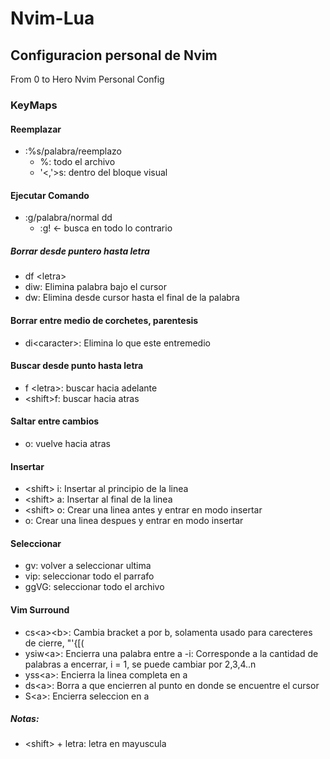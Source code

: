 # Nvim-Lua

## Configuracion personal de Nvim

From 0 to Hero
Nvim Personal Config

### KeyMaps

#### Reemplazar

- :%s/palabra/reemplazo
  - %: todo el archivo
  - '<,'>s: dentro del bloque visual

#### Ejecutar Comando

- :g/palabra/normal dd
  - :g! <- busca en todo lo contrario

##### Borrar desde puntero hasta letra

- df \<letra\>
- diw: Elimina palabra bajo el cursor
- dw: Elimina desde cursor hasta el final de la palabra

#### Borrar entre medio de corchetes, parentesis

- di\<caracter\>: Elimina lo que este entremedio

#### Buscar desde punto hasta letra

- f \<letra\>: buscar hacia adelante
- \<shift\>f: buscar hacia atras

#### Saltar entre cambios

- <CTRL>o: vuelve hacia atras

#### Insertar

- \<shift\> i: Insertar al principio de la linea
- \<shift\> a: Insertar al final de la linea
- \<shift\> o: Crear una linea antes y entrar en modo insertar
- o: Crear una linea despues y entrar en modo insertar

#### Seleccionar

- gv: volver a seleccionar ultima
- vip: seleccionar todo el parrafo
- ggVG: seleccionar todo el archivo

#### Vim Surround
- cs\<a\>\<b\>: Cambia bracket a por b, solamenta usado para carecteres de cierre, "'{[(
- ysiw\<a\>: Encierra una palabra entre a
  -i: Corresponde a la cantidad de palabras a encerrar, i = 1, se puede cambiar por 2,3,4..n
- yss\<a\>: Encierra la linea completa en a
- ds\<a\>: Borra a que encierren al punto en donde se encuentre el cursor
- S\<a\>: Encierra seleccion en a

##### Notas:

- \<shift\> + letra: letra en mayuscula
